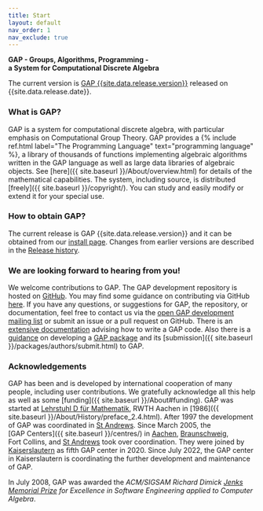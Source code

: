 ```yaml
---
title: Start
layout: default
nav_order: 1
nav_exclude: true
---
```


<p class="bigcenter">
  <strong>GAP - Groups, Algorithms, Programming -<br />
  a System for Computational Discrete Algebra</strong>
</p>

<p class="center">
The current version is 
<a href="Install/">GAP&nbsp;{{site.data.release.version}}</a>
released on {{site.data.release.date}}.
</p>


### What is GAP?

GAP is a system for computational discrete algebra, with particular
emphasis on Computational Group Theory.
GAP provides a {% include ref.html label="The Programming Language"
text="programming language" %}, a library of thousands of functions
implementing algebraic algorithms written in the GAP language as well as
large data libraries of
algebraic objects. See
[here]({{ site.baseurl }}/About/overview.html) for details of the mathematical capabilities.
The system, including source, is distributed
[freely]({{ site.baseurl }}/copyright/).
You can study and easily modify or extend it for your special use.


### How to obtain GAP?

The current release is GAP {{site.data.release.version}} and it can be
obtained from our [install page](Install/).
Changes from earlier versions are described in the
[Release history](https://github.com/gap-system/gap/blob/master/CHANGES.md).


### We are looking forward to hearing from you!

We welcome contributions to GAP. The GAP development repository is
hosted on [GitHub](https://github.com/gap-system/gap). You may find some
guidance on contributing via GitHub
[here](https://github.com/gap-system/gap/blob/master/CONTRIBUTING.md).
If you have any questions, or suggestions for GAP, the repository, or
documentation, feel free to contact us via the [open GAP development
mailing list](https://lists.uni-kl.de/gap/info/gap) or
submit an issue or a pull request on GitHub.
There is an [extensive documentation](Doc/doc.html) advising how to
write a GAP code. Also there is a
[guidance](https://gap-packages.github.io/example/) on
developing a [GAP package](packages) and its
[submission]({{ site.baseurl }}/packages/authors/submit.html) to GAP.


### Acknowledgements

GAP has been and is developed by international cooperation of many people,
including user contributions. We gratefully acknowledge all this help as
well as some
[funding]({{ site.baseurl }}/About#funding). GAP was
started at [Lehrstuhl D für
Mathematik](https://www.math.rwth-aachen.de/LDFM/), RWTH Aachen in
[1986]({{ site.baseurl }}/About/History/preface_2.4.html).
After 1997
the development of GAP was coordinated in [St
Andrews](https://www-circa.mcs.st-and.ac.uk/). Since March 2005, the
[GAP Centers]({{ site.baseurl }}/centres/) in
[Aachen](https://www.math.rwth-aachen.de/LDFM/),
[Braunschweig](https://www.tu-braunschweig.de/iaa/),
Fort Collins,
and [St Andrews](https://www-circa.mcs.st-and.ac.uk/) took over coordination.
They were joined by [Kaiserslautern](https://math.rptu.de/ags/agag/)
as fifth GAP center in 2020.
Since July 2022, the GAP center in Kaiserslautern is coordinating the
further development and maintenance of GAP.

In July 2008, GAP was awarded the *ACM/SIGSAM Richard Dimick [Jenks
Memorial Prize](https://www.sigsam.org/awards/jenks/index.html) for
Excellence in Software Engineering applied to Computer Algebra*.